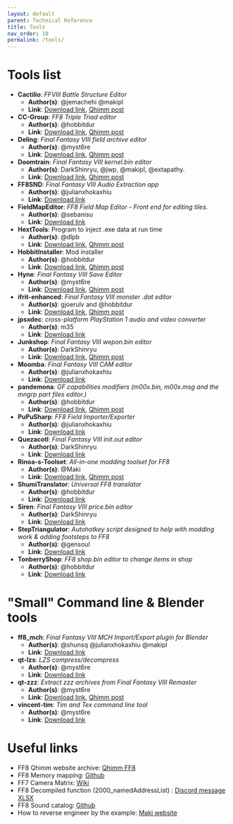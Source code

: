 ```yaml
---
layout: default
parent: Technical Reference
title: Tools
nav_order: 10
permalink: /tools/
---
```

# Tools list
-  **Cactilio**: _FFVIII Battle Structure Editor_
     - __Author(s)__: @jemachehi @makipl 
     - __Link__: [Download link](https://github.com/MaKiPL/Cactilio/releases), [Qhimm post](https://forums.qhimm.com/index.php?topic=16275.0)
-  **CC-Group**: _FF8 Triple Triad editor_
    - __Author(s)__: @hobbitdur 
    - __Link__: [Download link](https://github.com/HobbitDur/CC-Group/releases), [Qhimm post](https://forums.qhimm.com/index.php?topic=27222.0)
- **Deling**: _Final Fantasy VIII field archive editor_
    - __Author(s)__: @myst6re
    - __Link__:  [Download link](https://github.com/myst6re/deling/releases), [Qhimm post](https://forums.qhimm.com/index.php?topic=13050.0)
- **Doomtrain**: _Final Fantasy VIII kernel.bin editor_
    - __Author(s)__: DarkShinryu, @jwp, @makipl,  @extapathy. 
    - __Link__:  [Download link](https://github.com/DarkShinryu/doomtrain/releases), [Qhimm post](https://forums.qhimm.com/index.php?topic=17090.0)
- **FF8SND**: _Final Fantasy VIII Audio Extraction app_
    - __Author(s)__:  @julianxhokaxhiu
    - __Link__:  [Download link](https://github.com/julianxhokaxhiu/FF8SND/releases)
- **FieldMapEditor**: _FF8 Field Map Editor    - Front end for editing tiles._
    - __Author(s)__:  @sebanisu 
    - __Link__:  [Download link](https://github.com/Sebanisu/Field-Map-Editor/releases)
- **HextTools**: Program to inject .exe data at run time
    - __Author(s)__: @dlpb
    - __Link__:  [Download link](https://nas-ludo.fr/drive/d/s/1010cVGEY0cwtRSkL6icjODnE4awc1Yj/QnXzMUEAUtQ56zThNlwd7iNAwXhEWkpi-67-AF-ySpgs), [Qhimm post](https://forums.qhimm.com/index.php?topic=13574.0)
- **HobbitInstaller**: Mod installer
    - __Author(s)__: @hobbitdur
    - __Link__:  [Download link](https://github.com/HobbitDur/HobbitInstaller/releases), [Qhimm post](https://forums.qhimm.com/index.php?topic=26537.0)
- **Hyne**: _Final Fantasy VIII Save Editor_
    - __Author(s)__: @myst6re
    - __Link__:  [Download link](https://github.com/myst6re/hyne/releases), [Qhimm post](https://forums.qhimm.com/index.php?topic=9713.0)
- **ifrit-enhanced**: _Final Fantasy VIII monster .dat editor_
    - __Author(s)__: gjoerulv and @hobbitdur
    - __Link__:  [Download link](https://github.com/HobbitDur/ifrit-enhanced/releases), [Qhimm post](https://forums.qhimm.com/index.php?topic=27176.msg296792#msg296792)
- **jpsxdec**: _cross-platform PlayStation 1 audio and video converter_
    - __Author(s)__: m35
    - __Link__:  [Download link](https://github.com/m35/jpsxdec/releases)
- **Junkshop**: _Final Fantasy VIII wepon.bin editor_
    - __Author(s)__: DarkShinryu
    - __Link__:  [Download link](https://github.com/HobbitDur/junkshop-enhanced/releases), [Qhimm post](https://forums.qhimm.com/index.php?topic=17014.0)
- **Moomba**: _Final Fantasy VIII CAM editor_
    - __Author(s)__: @julianxhokaxhiu
    - __Link__:  [Download link](https://github.com/julianxhokaxhiu/Moomba/releases)
- **pandemona**: _GF capabilities modifiers (m00x.bin, m00x.msg and the mngrp part files editor.)_ 
    - __Author(s)__: @hobbitdur
    - __Link__:  [Download link](https://github.com/HobbitDur/pandemona/releases), [Qhimm post](https://forums.qhimm.com/index.php?topic=26927.0)
- **PuPuSharp**: _FF8 Field Importer/Exporter_
    - __Author(s)__: @julianxhokaxhiu
    - __Link__:  [Download link](https://github.com/julianxhokaxhiu/PuPuSharp/releases)
- **Quezacotl**: _Final Fantasy VIII init.out editor_
    - __Author(s)__: DarkShinryu
    - __Link__:  [Download link](https://github.com/HobbitDur/quezacotl-enhanced/releases)
- **Rinoa-s-Toolset**: _All-in-one modding toolset for FF8_
    - __Author(s)__: @Maki
    - __Link__:  [Download link](https://github.com/MaKiPL/FF8-Rinoa-s-Toolset/releases), [Qhimm post](https://forums.qhimm.com/index.php?topic=17064.0)
- **ShumiTranslator**: _Universal FF8 translator_
    - __Author(s)__: @hobbitdur 
    - __Link__:   [Download link](https://github.com/HobbitDur/ShumiTranslator/releases)
- **Siren**: _Final Fantasy VIII price.bin editor_
    - __Author(s)__: DarkShinryu
    - __Link__:   [Download link](https://github.com/HobbitDur/Siren-enhanced/releases)
- **StepTriangulator**: _Autohotkey script designed to help with modding work & adding footsteps to FF8_
    - __Author(s)__: @gensoul
    - __Link__:   [Download link](https://github.com/Gensoul44/FF8StepTriangulator/releases)
- **TonberryShop**: _FF8 shop.bin editor to change items in shop_
    - __Author(s)__: @hobbitdur
    - __Link__:   [Download link](https://github.com/HobbitDur/TonberryShop/releases)

# "Small" Command line & Blender tools 
- **ff8_mch**: _Final Fantasy VIII MCH Import/Export plugin for Blender_
    - __Author(s)__: @shunsq @julianxhokaxhiu @makipl 
    - __Link__:  [Download link](https://github.com/julianxhokaxhiu/ff8_mch)
- **qt-lzs**: _LZS compress/decompress_
    - __Author(s)__: @myst6re
    - __Link__:  [Download link](https://github.com/myst6re/qt-lzs/releases)
- **qt-zzz**: _Extract zzz archives from Final Fantasy VIII Remaster_
    - __Author(s)__: @myst6re
    - __Link__:  [Download link](https://github.com/myst6re/qt-zzz/releases), [Qhimm post](https://forums.qhimm.com/index.php?topic=19206.0)
- **vincent-tim**: _Tim and Tex command line tool_
    - __Author(s)__: @myst6re
    - __Link__:   [Download link](https://github.com/myst6re/vincent-tim/releases)

# Useful links
- FF8 Qhimm website archive: [Qhimm FF8](https://web.archive.org/web/20080123135741/http://www.qhimm.com/#ff8)
- FF8 Memory mapping: [Github](https://github.com/ff8-speedruns/ff8-memory)
- FF7 Camera Matrix: [Wiki](https://wiki.ffrtt.ru/index.php/FF7/Field/Camera_Matrix)
- FF8 Decompiled function (2000_namedAddressList) : [Discord message XLSX](https://discord.com/channels/318179907098116106/391640576942014484/1282713969538367579)
- FF8 Sound catalog: [Github](https://github.com/andrea-calligaris/ff8-sounds-catalog/blob/master/catalog.txt)
- How to reverse engineer by the example: [Maki website](https://makigriever.notion.site/FF8-RE-Fixing-ITA-draw-magic-text-35cc1edc517f4e6c973bf344d12756d4?pvs=25)
